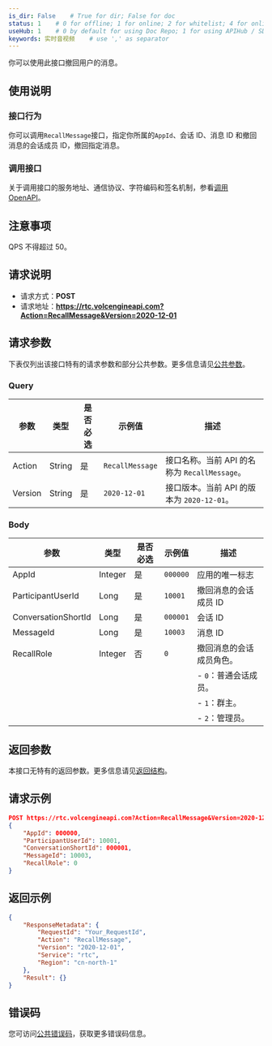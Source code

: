 ```yaml
---
is_dir: False    # True for dir; False for doc
status: 1    # 0 for offline; 1 for online; 2 for whitelist; 4 for online but hidden in TOC
useHub: 1    # 0 by default for using Doc Repo; 1 for using APIHub / SDKHub.
keywords: 实时音视频    # use ',' as separator
---
```


你可以使用此接口撤回用户的消息。
## 使用说明
### 接口行为
你可以调用`RecallMessage`接口，指定你所属的`AppId`、会话 ID、消息 ID 和撤回消息的会话成员 ID，撤回指定消息。
### 调用接口
关于调用接口的服务地址、通信协议、字符编码和签名机制，参看[调用 OpenAPI](412251)。
## 注意事项
QPS 不得超过 50。
## 请求说明
- 请求方式：**POST**
- 请求地址：**https://rtc.volcengineapi.com?Action=RecallMessage&Version=2020-12-01**
## 请求参数
下表仅列出该接口特有的请求参数和部分公共参数。更多信息请见[公共参数](412251#public)。
### Query
| 参数 | 类型 | 是否必选 | 示例值 | 描述 |
| ---- | ---- | ---- | ---- | ---- |
| Action | String | 是 | `RecallMessage` | 接口名称。当前 API 的名称为 `RecallMessage`。 |
| Version | String | 是 | `2020-12-01` | 接口版本。当前 API 的版本为 `2020-12-01`。 |
### Body
| 参数 | 类型 | 是否必选 | 示例值 | 描述 |
| ---- | ---- | ---- | ---- | ---- |
| AppId | Integer | 是 | `000000` | 应用的唯一标志 |
| ParticipantUserId | Long | 是 | `10001` | 撤回消息的会话成员 ID |
| ConversationShortId | Long | 是 | `000001` | 会话 ID |
| MessageId | Long | 是 | `10003` | 消息 ID |
| RecallRole | Integer | 否 | `0` | 撤回消息的会话成员角色。 |\
|  |  |  |  | - `0`：普通会话成员。 |\
|  |  |  |  | - `1`：群主。 |\
|  |  |  |  | - `2`：管理员。 |
## 返回参数
本接口无特有的返回参数。更多信息请见[返回结构](https://www.volcengine.com/docs/6348/192711#baseresponse)。
## 请求示例
```json
POST https://rtc.volcengineapi.com?Action=RecallMessage&Version=2020-12-01
{
    "AppId": 000000,
    "ParticipantUserId": 10001,
    "ConversationShortId": 000001,
    "MessageId": 10003,
    "RecallRole": 0
}
```
## 返回示例
```json
{
    "ResponseMetadata": {
        "RequestId": "Your_RequestId",
        "Action": "RecallMessage",
        "Version": "2020-12-01",
        "Service": "rtc",
        "Region": "cn-north-1"
    },
    "Result": {}
}
```

## 错误码
您可访问[公共错误码](https://www.volcengine.com/docs/6348/412253)，获取更多错误码信息。
